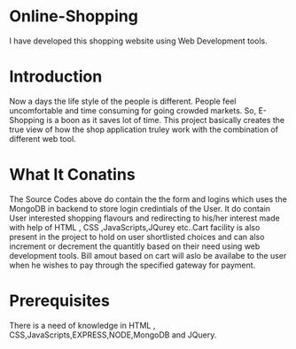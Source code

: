 # Online-Shopping
I have developed this shopping website using Web Development tools.
# Introduction
Now a days the life style of the people is different. People feel uncomfortable and time consuming for going crowded markets. So, E-Shopping is a boon as it saves lot of time.
This project basically creates the true view of how the shop application truley work with the combination of different web tool.
# What It Conatins 
The Source Codes above do contain the the form and logins which uses the MongoDB in backend to store login credintials of the User. It do contain User interested shopping flavours and redirecting to his/her interest made with help of HTML , CSS ,JavaScripts,JQurey etc..Cart facility is also present in the project to hold on user shortlisted choices and can also increment or decrement the quantitly based on their need using web development tools. Bill amout based on cart will aslo be availabe to the user when he wishes to pay through the specified gateway for payment.
# Prerequisites
There is a need of knowledge in HTML , CSS,JavaScripts,EXPRESS,NODE,MongoDB and JQuery.


